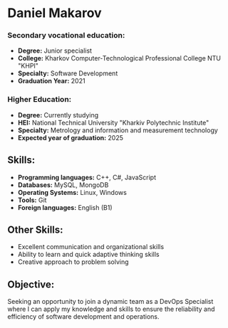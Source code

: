 # Daniel Makarov

### Secondary vocational education:
- **Degree:** Junior specialist
- **College:** Kharkov Computer-Technological Professional College NTU "KHPI"
- **Specialty:** Software Development
- **Graduation Year:** 2021

### Higher Education:
- **Degree:** Currently studying
- **HEI:** National Technical University "Kharkiv Polytechnic Institute"
- **Specialty:** Metrology and information and measurement technology
- **Expected year of graduation:** 2025

## Skills:
- **Programming languages:** C++, C#, JavaScript
- **Databases:** MySQL, MongoDB
- **Operating Systems:** Linux, Windows
- **Tools:** Git
- **Foreign languages:** English (B1)

## Other Skills:
- Excellent communication and organizational skills
- Ability to learn and quick adaptive thinking skills
- Creative approach to problem solving

## Objective:
Seeking an opportunity to join a dynamic team as a DevOps Specialist where I can apply my knowledge and skills to ensure the reliability and efficiency of software development and operations.
